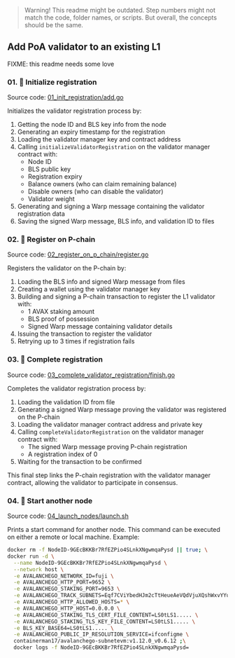 > Warning! This readme might be outdated. Step numbers might not match the code, folder names, or scripts. But overall, the concepts should be the same.


## Add PoA validator to an existing L1

FIXME: this readme needs some love  

### 01. 👾 Initialize registration

Source code: [01_init_registration/add.go](./01_init_registration/add.go)

Initializes the validator registration process by:

1. Getting the node ID and BLS key info from the node
2. Generating an expiry timestamp for the registration
3. Loading the validator manager key and contract address
4. Calling `initializeValidatorRegistration` on the validator manager contract with:
   - Node ID
   - BLS public key
   - Registration expiry
   - Balance owners (who can claim remaining balance)
   - Disable owners (who can disable the validator)
   - Validator weight
5. Generating and signing a Warp message containing the validator registration data
6. Saving the signed Warp message, BLS info, and validation ID to files


### 02. 📝 Register on P-chain

Source code: [02_register_on_p_chain/register.go](./02_register_on_p_chain/register.go)

Registers the validator on the P-chain by:

1. Loading the BLS info and signed Warp message from files
2. Creating a wallet using the validator manager key
3. Building and signing a P-chain transaction to register the L1 validator with:
   - 1 AVAX staking amount
   - BLS proof of possession
   - Signed Warp message containing validator details
4. Issuing the transaction to register the validator
5. Retrying up to 3 times if registration fails

### 03. 🏰 Complete registration

Source code: [03_complete_validator_registration/finish.go](./03_complete_validator_registration/finish.go)

Completes the validator registration process by:

1. Loading the validation ID from file
2. Generating a signed Warp message proving the validator was registered on the P-chain
3. Loading the validator manager contract address and private key
4. Calling `completeValidatorRegistration` on the validator manager contract with:
   - The signed Warp message proving P-chain registration
   - A registration index of 0
5. Waiting for the transaction to be confirmed

This final step links the P-chain registration with the validator manager contract, allowing the validator to participate in consensus.

### 04. 🚀 Start another node

Source code: [04_launch_nodes/launch.sh](./04_launch_nodes/launch.sh)

Prints a start command for another node. This command can be executed on either a remote or local machine. Example:

```bash
docker rm -f NodeID-9GEcBKKBr7RfEZPio4SLnkXNgwmqaPysd || true; \
docker run -d \
  --name NodeID-9GEcBKKBr7RfEZPio4SLnkXNgwmqaPysd \
  --network host \
  -e AVALANCHEGO_NETWORK_ID=fuji \
  -e AVALANCHEGO_HTTP_PORT=9652 \
  -e AVALANCHEGO_STAKING_PORT=9653 \
  -e AVALANCHEGO_TRACK_SUBNETS=Eqf7CViYbedHJm2cTtHeueAeVQdVjuXQshWxvYYuywaVtinrw \
  -e AVALANCHEGO_HTTP_ALLOWED_HOSTS=* \
  -e AVALANCHEGO_HTTP_HOST=0.0.0.0 \
  -e AVALANCHEGO_STAKING_TLS_CERT_FILE_CONTENT=LS0tLS1..... \
  -e AVALANCHEGO_STAKING_TLS_KEY_FILE_CONTENT=LS0tLS1..... \
  -e BLS_KEY_BASE64=LS0tLS1..... \
  -e AVALANCHEGO_PUBLIC_IP_RESOLUTION_SERVICE=ifconfigme \
  containerman17/avalanchego-subnetevm:v1.12.0_v0.6.12 ;\
  docker logs -f NodeID-9GEcBKKBr7RfEZPio4SLnkXNgwmqaPysd=

```
